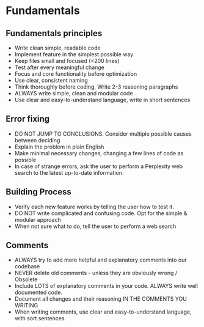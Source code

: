 # Fundamentals

## Fundamentals principles
- Write clean simple, readable code
- Implement feature in the simplest possible way
- Keep files small and focused (<200 lines)
- Test after every meaningful change
- Focus and core functionality before optimization
- Use clear, consistent naming
- Think thoroughly before coding, Write 2-3 reasoning paragraphs
- ALWAYS write simple, clean and modular code
- Use clear and easy-to-understand language, write in short sentences

## Error fixing
- DO NOT JUMP TO CONCLUSIONS. Consider multiple possible causes between deciding
- Explain the problem in plain English
- Make minimal necessary changes, changing a few lines of code as possible
- In case of strange errors, ask the user to perform a Perplexity web search to the latest up-to-date information.

## Building Process
- Verify each new feature works by telling the user how to test it.
- DO NOT write complicated and confusing code. Opt for the simple & modular approach
- When not sure what to do, tell the user to perform a web search

## Comments
- ALWAYS try to add more helpful and explanatory comments into our codebase
- NEVER delete old comments - unless they are obviously wrong / Obsolete
- Include LOTS of explanatory comments in your code. ALWAYS write well documented code.
- Document all changes and their reasoning IN THE COMMENTS YOU WRITING
- When writing comments, use clear and easy-to-understand language, with sort sentences.
